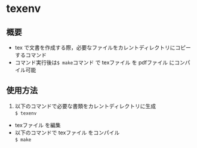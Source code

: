# texenv

## 概要
- tex で文書を作成する際，必要なファイルをカレントディレクトリにコピーするコマンド
- コマンド実行後は`$ make`コマンド で texファイル を pdfファイル にコンパイル可能

## 使用方法
1. 以下のコマンドで必要な書類をカレントディレクトリに生成  
`$ texenv`
- texファイル を編集
- 以下のコマンドで texファイル をコンパイル  
`$ make`

